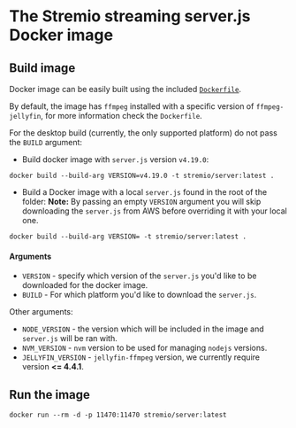 # The Stremio streaming server.js Docker image

## Build image

Docker image can be easily built using the included [`Dockerfile`](./Dockerfile).

By default, the image has `ffmpeg` installed with a specific version of `ffmpeg-jellyfin`,
for more information check the `Dockerfile`.

For the desktop build (currently, the only supported platform) do not pass the `BUILD` argument:

- Build docker image with `server.js` version `v4.19.0`:

`docker build --build-arg VERSION=v4.19.0 -t stremio/server:latest .`

- Build a Docker image with a local `server.js` found in the root of the folder:
**Note:** By passing an empty `VERSION` argument you will skip downloading the `server.js` from AWS before overriding it with your local one.

`docker build --build-arg VERSION= -t stremio/server:latest .`

#### Arguments

- `VERSION` - specify which version of the `server.js` you'd like to be downloaded for the docker image.
- `BUILD` - For which platform you'd like to download the `server.js`.

Other arguments:

- `NODE_VERSION` - the version which will be included in the image and `server.js` will be ran with.
- `NVM_VERSION` - `nvm` version to be used for managing `nodejs` versions.
- `JELLYFIN_VERSION` - `jellyfin-ffmpeg` version, we currently require version **<= 4.4.1**.


## Run the image

`docker run --rm -d -p 11470:11470 stremio/server:latest`